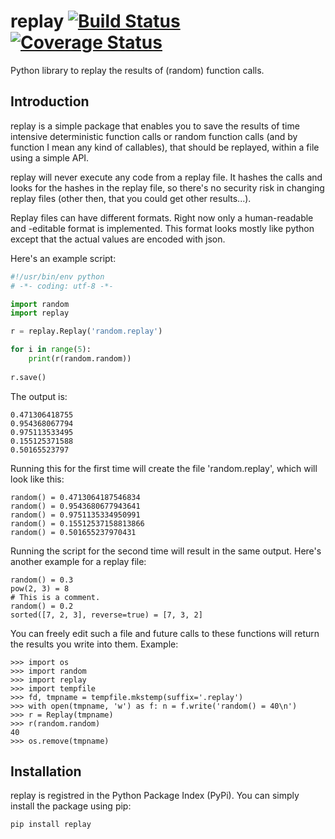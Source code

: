 # replay [![Build Status](https://travis-ci.org/messersm/replay.svg?branch=master)](https://travis-ci.org/messersm/replay) [![Coverage Status](https://coveralls.io/repos/messersm/replay/badge.svg?branch=master&service=github)](https://coveralls.io/github/messersm/replay?branch=master)

Python library to replay the results of (random) function calls.

## Introduction

replay is a simple package that enables you to save the results of
time intensive deterministic function calls or random function calls
(and by function I mean any kind of callables), that should be replayed,
within a file using a simple API.

replay will never execute any code from a replay file. It hashes the
calls and looks for the hashes in the replay file, so there's no
security risk in changing replay files (other then, that you could
get other results...).

Replay files can have different formats. Right now only a human-readable
and -editable format is implemented. This format looks mostly like python
except that the actual values are encoded with json.

Here's an example script:

```python
#!/usr/bin/env python
# -*- coding: utf-8 -*-

import random
import replay

r = replay.Replay('random.replay')

for i in range(5):
    print(r(random.random))
    
r.save()
```

The output is:

```
0.471306418755
0.954368067794
0.975113533495
0.155125371588
0.50165523797
```

Running this for the first time will create the file 'random.replay',
which will look like this:

```
random() = 0.4713064187546834
random() = 0.9543680677943641
random() = 0.9751135334950991
random() = 0.15512537158813866
random() = 0.501655237970431
```

Running the script for the second time will result in the same output.
Here's another example for a replay file:
```
random() = 0.3
pow(2, 3) = 8
# This is a comment.
random() = 0.2
sorted([7, 2, 3], reverse=true) = [7, 3, 2]
```

You can freely edit such a file and future calls to these functions
will return the results you write into them. Example:
```
>>> import os
>>> import random
>>> import replay
>>> import tempfile
>>> fd, tmpname = tempfile.mkstemp(suffix='.replay')
>>> with open(tmpname, 'w') as f: n = f.write('random() = 40\n')
>>> r = Replay(tmpname)
>>> r(random.random)
40
>>> os.remove(tmpname)
```

## Installation

replay is registred in the Python Package Index (PyPi). You can simply
install the package using pip:

```shell
pip install replay
```
